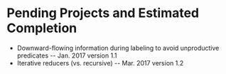 # Pending Projects and Estimated Completion
* Downward-flowing information during labeling to avoid unproductive predicates -- Jan. 2017 version 1.1
* Iterative reducers (vs. recursive) -- Mar. 2017 version 1.2
